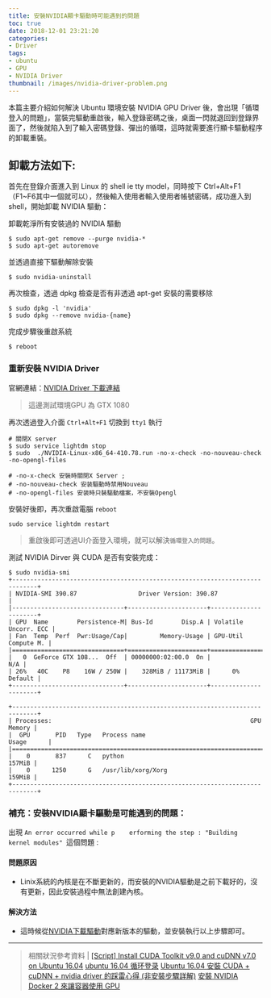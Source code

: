 ```yaml
---
title: 安裝NVIDIA顯卡驅動時可能遇到的問題
toc: true
date: 2018-12-01 23:21:20
categories: 
- Driver
tags:
- ubuntu
- GPU
- NVIDIA Driver
thumbnail: /images/nvidia-driver-problem.png
---
```


本篇主要介紹如何解決 Ubuntu 環境安裝 NVIDIA GPU Driver 後，會出現「循環登入的問題」，當裝完驅動重啟後，輸入登錄密碼之後，桌面一閃就退回到登錄界面了，然後就陷入到了輸入密碼登錄、彈出的循環，這時就需要進行顯卡驅動程序的卸載重裝。
<!-- more -->

## 卸載方法如下:

首先在登錄介面進入到 Linux 的 shell ie tty model，同時按下 Ctrl+Alt+F1 （F1~F6其中一個就可以），然後輸入使用者輸入使用者帳號密碼，成功進入到 shell，開始卸載 NVIDIA 驅動：

卸載乾淨所有安裝過的 NVIDIA 驅動

```bash=
$ sudo apt-get remove --purge nvidia-*
$ sudo apt-get autoremove
```

並透過直接下驅動解除安裝

```bash=
$ sudo nvidia-uninstall
```

再次檢查，透過 dpkg 檢查是否有非透過 apt-get 安裝的需要移除

```bash=
$ sudo dpkg -l 'nvidia'
$ sudo dpkg --remove nvidia-{name}
```

完成步驟後重啟系統

```bash=
$ reboot 
```

### 重新安裝 NVIDIA Driver 
官網連結：[NVIDIA Driver 下載連結](https://www.nvidia.com.tw/Download/index.aspx?lang=tw)

> 這邊測試環境GPU 為 GTX 1080 

再次透過登入介面 `Ctrl+Alt+F1` 切換到 `tty1` 執行

```bash=
# 關閉X server
$ sudo service lightdm stop    
$ sudo  ./NVIDIA-Linux-x86_64-410.78.run -no-x-check -no-nouveau-check -no-opengl-files

# -no-x-check 安裝時關閉X Server ;
# -no-nouveau-check 安装驅動時禁用Nouveau
# -no-opengl-files 安装時只裝驅動檔案，不安裝Opengl
```

安裝好後即，再次重啟電腦 `reboot`

```bash=
sudo service lightdm restart
```

> 重啟後即可透過UI介面登入環境，就可以解決`循環登入的問題`。

測試 NVIDIA Dirver 與 CUDA 是否有安裝完成：

```bash=
$ sudo nvidia-smi
+-----------------------------------------------------------------------------+
| NVIDIA-SMI 390.87                 Driver Version: 390.87                    |
|-------------------------------+----------------------+----------------------+
| GPU  Name        Persistence-M| Bus-Id        Disp.A | Volatile Uncorr. ECC |
| Fan  Temp  Perf  Pwr:Usage/Cap|         Memory-Usage | GPU-Util  Compute M. |
|===============================+======================+======================|
|   0  GeForce GTX 108...  Off  | 00000000:02:00.0  On |                  N/A |
| 26%   40C    P8    16W / 250W |    328MiB / 11173MiB |      0%      Default |
+-------------------------------+----------------------+----------------------+

+-----------------------------------------------------------------------------+
| Processes:                                                       GPU Memory |
|  GPU       PID   Type   Process name                             Usage      |
|=============================================================================|
|    0       837      C   python                                       157MiB |
|    0      1250      G   /usr/lib/xorg/Xorg                           159MiB |
+-----------------------------------------------------------------------------+
```

### 補充：安裝NVIDIA顯卡驅動是可能遇到的問題：
出現 `An error occurred while p    erforming the step : "Building kernel modules" `這個問題 : 

#### 問題原因
- Linix系統的內核是在不斷更新的，而安裝的NVIDIA驅動是之前下載好的，沒有更新，因此安裝過程中無法創建內核。

#### 解決方法
- 這時候從[NVIDIA下載驅動](https://www.nvidia.cn/Download/index.aspx?lang=tw/)對應新版本的驅動，並安裝執行以上步驟即可。

---
> 相關狀況參考資料 | 
[[Script] Install CUDA Toolkit v9.0 and cuDNN v7.0 on Ubuntu 16.04](https://gist.github.com/ashokpant/5c4e9481615f54af4025ab2085f85869)
[ubuntu 16.04 循环登录](https://blog.csdn.net/TaylorMei/article/details/79133369) 
[Ubuntu 16.04 安裝 CUDA + cuDNN + nvidia driver 的踩雷心得 (非安裝步驟詳解)](https://medium.com/@afun/ubuntu-16-04-%E5%AE%89%E8%A3%9D-cuda-cudnn-nvidia-driver-%E7%9A%84%E8%B8%A9%E9%9B%B7%E5%BF%83%E5%BE%97-%E9%9D%9E%E5%AE%89%E8%A3%9D%E6%AD%A5%E9%A9%9F%E8%A9%B3%E8%A7%A3-b13121d95025)
[安裝 NVIDIA Docker 2 來讓容器使用 GPU](https://kairen.github.io/2018/02/17/container/docker-nvidia-install/)
